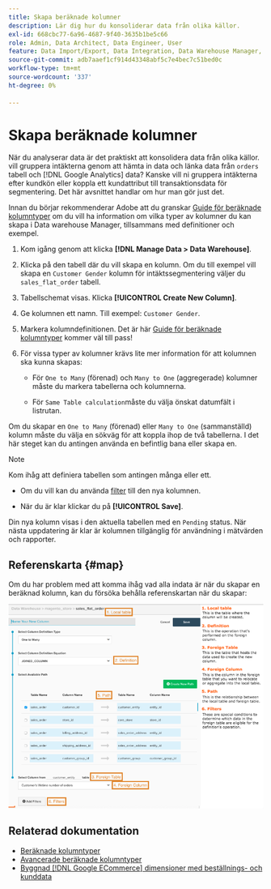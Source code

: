 ```yaml
---
title: Skapa beräknade kolumner
description: Lär dig hur du konsoliderar data från olika källor.
exl-id: 668cbc77-6a96-4687-9f40-3635b1be5c66
role: Admin, Data Architect, Data Engineer, User
feature: Data Import/Export, Data Integration, Data Warehouse Manager, Commerce Tables
source-git-commit: adb7aaef1cf914d43348abf5c7e4bec7c51bed0c
workflow-type: tm+mt
source-wordcount: '337'
ht-degree: 0%

---
```


# Skapa beräknade kolumner

När du analyserar data är det praktiskt att konsolidera data från olika källor. vill gruppera intäkterna genom att hämta in data och länka data från `orders` tabell och [!DNL Google Analytics] data? Kanske vill ni gruppera intäkterna efter kundkön eller koppla ett kundattribut till transaktionsdata för segmentering. Det här avsnittet handlar om hur man gör just det.

Innan du börjar rekommenderar Adobe att du granskar [Guide för beräknade kolumntyper](../../data-analyst/data-warehouse-mgr/calc-column-types.md) om du vill ha information om vilka typer av kolumner du kan skapa i Data warehouse Manager, tillsammans med definitioner och exempel.

1. Kom igång genom att klicka **[!DNL Manage Data > Data Warehouse]**.

1. Klicka på den tabell där du vill skapa en kolumn. Om du till exempel vill skapa en `Customer Gender` kolumn för intäktssegmentering väljer du `sales_flat_order` tabell.

1. Tabellschemat visas. Klicka **[!UICONTROL Create New Column]**.

1. Ge kolumnen ett namn. Till exempel: `Customer Gender`.

1. Markera kolumndefinitionen. Det är här [Guide för beräknade kolumntyper](../data-warehouse-mgr/calc-column-types.md) kommer väl till pass!

1. För vissa typer av kolumner krävs lite mer information för att kolumnen ska kunna skapas:

   * För `One to Many` (förenad) och `Many to One` (aggregerade) kolumner måste du markera tabellerna och kolumnerna.

   * För `Same Table calculation`måste du välja önskat datumfält i listrutan.

Om du skapar en `One to Many` (förenad) eller `Many to One` (sammanställd) kolumn måste du välja en sökväg för att koppla ihop de två tabellerna. I det här steget kan du antingen använda en befintlig bana eller skapa en.

>[!NOTE]
>
>Kom ihåg att definiera tabellen som antingen många eller ett.

* Om du vill kan du använda [filter](../../data-user/reports/ess-manage-data-filters.md) till den nya kolumnen.

* När du är klar klickar du på **[!UICONTROL Save]**.

Din nya kolumn visas i den aktuella tabellen med en `Pending` status. När nästa uppdatering är klar är kolumnen tillgänglig för användning i mätvärden och rapporter.

## Referenskarta {#map}

Om du har problem med att komma ihåg vad alla indata är när du skapar en beräknad kolumn, kan du försöka behålla referenskartan när du skapar:

![](../../assets/Calculated_Columns_Example.png)

## Relaterad dokumentation

* [Beräknade kolumntyper](../data-warehouse-mgr/calc-column-types.md)
* [Avancerade beräknade kolumntyper](../data-warehouse-mgr/adv-calc-columns.md)
* [Byggnad [!DNL Google ECommerce] dimensioner med beställnings- och kunddata](../data-warehouse-mgr/bldg-google-ecomm-dim.md)
